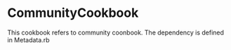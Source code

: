 # CommunityCookbook

This cookbook refers to community coonbook. The dependency is defined in Metadata.rb


